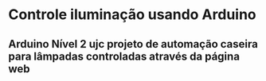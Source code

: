 # Controle iluminação usando Arduino

## Arduino Nível 2 ujc projeto de automação caseira para lâmpadas controladas através da página web
